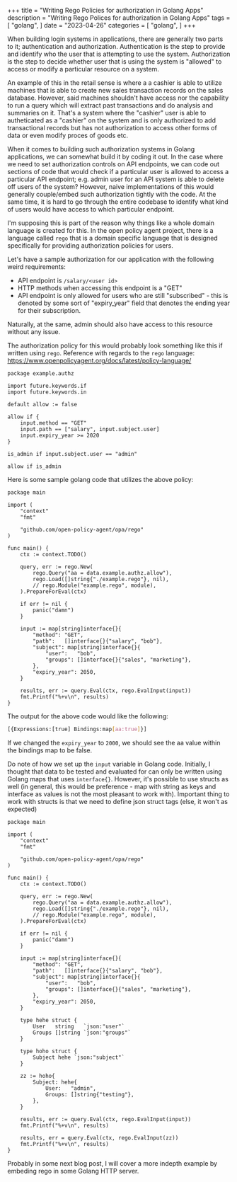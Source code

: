 +++
title = "Writing Rego Policies for authorization in Golang Apps"
description = "Writing Rego Polices for authorization in Golang Apps"
tags = [
    "golang",
]
date = "2023-04-26"
categories = [
    "golang",
]
+++

When building login systems in applications, there are generally two parts to it; authentication and authorization. Authentication is the step to provide and identify who the user that is attempting to use the system. Authorization is the step to decide whether user that is using the system is "allowed" to access or modify a particular resource on a system.

An example of this in the retail sense is where a a cashier is able to utilize machines that is able to create new sales transaction records on the sales database. However, said machines shouldn't have access nor the capability to run a query which will extract past transactions and do analysis and summaries on it. That's a system where the "cashier" user is able to autheticated as a "cashier" on the system and is only authorized to add transactional records but has not authorization to access other forms of data or even modify proces of goods etc.

When it comes to building such authorization systems in Golang applications, we can somewhat build it by coding it out. In the case where we need to set authorization controls on API endpoints, we can code out sections of code that would check if a particular user is allowed to access a particular API endpoint; e.g. admin user for an API system is able to delete off users of the system? However, naive implementations of this would generally couple/embed such authorization tightly with the code. At the same time, it is hard to go through the entire codebase to identify what kind of users would have access to which particular endpoint.

I'm supposing this is part of the reason why things like a whole domain language is created for this. In the open policy agent project, there is a language called `rego` that is a domain specific language that is designed specifically for providing authorization policies for users.

Let's have a sample authorization for our application with the following weird requirements:

- API endpoint is `/salary/<user id>`
- HTTP methods when accessing this endpoint is a "GET"
- API endpoint is only allowed for users who are still "subscribed" - this is denoted by some sort of "expiry_year" field that denotes the ending year for their subscription.

Naturally, at the same, admin should also have access to this resource without any issue.

The authorization policy for this would probably look something like this if written using `rego`. Reference with regards to the `rego` language: https://www.openpolicyagent.org/docs/latest/policy-language/

```rego
package example.authz

import future.keywords.if
import future.keywords.in

default allow := false

allow if {
    input.method == "GET"
    input.path == ["salary", input.subject.user]
    input.expiry_year >= 2020
}

is_admin if input.subject.user == "admin"

allow if is_admin

```

Here is some sample golang code that utilizes the above policy:

```golang
package main

import (
	"context"
	"fmt"

	"github.com/open-policy-agent/opa/rego"
)

func main() {
	ctx := context.TODO()

	query, err := rego.New(
		rego.Query("aa = data.example.authz.allow"),
		rego.Load([]string{"./example.rego"}, nil),
		// rego.Module("example.rego", module),
	).PrepareForEval(ctx)

	if err != nil {
		panic("damn")
	}

    input := map[string]interface{}{
		"method": "GET",
		"path":   []interface{}{"salary", "bob"},
		"subject": map[string]interface{}{
			"user":   "bob",
			"groups": []interface{}{"sales", "marketing"},
		},
		"expiry_year": 2050,
	}

	results, err := query.Eval(ctx, rego.EvalInput(input))
	fmt.Printf("%+v\n", results)
}
```

The output for the above code would like the following:

```bash
[{Expressions:[true] Bindings:map[aa:true]}]
```

If we changed the `expiry_year` to `2000`, we should see the aa value within the bindings map to be false.

Do note of how we set up the `input` variable in Golang code. Initially, I thought that data to be tested and evaluated for can only be written using Golang maps that uses `interface{}`. However, it's possible to use structs as well (in general, this would be preference - map with string as keys and interface as values is not the most pleasant to work with). Important thing to work with structs is that we need to define json struct tags (else, it won't as expected)

```golang
package main

import (
	"context"
	"fmt"

	"github.com/open-policy-agent/opa/rego"
)

func main() {
	ctx := context.TODO()

	query, err := rego.New(
		rego.Query("aa = data.example.authz.allow"),
		rego.Load([]string{"./example.rego"}, nil),
		// rego.Module("example.rego", module),
	).PrepareForEval(ctx)

	if err != nil {
		panic("damn")
	}

	input := map[string]interface{}{
		"method": "GET",
		"path":   []interface{}{"salary", "bob"},
		"subject": map[string]interface{}{
			"user":   "bob",
			"groups": []interface{}{"sales", "marketing"},
		},
		"expiry_year": 2050,
	}

	type hehe struct {
		User   string   `json:"user"`
		Groups []string `json:"groups"`
	}

	type hoho struct {
		Subject hehe `json:"subject"`
	}

	zz := hoho{
		Subject: hehe{
			User:   "admin",
			Groups: []string{"testing"},
		},
	}

	results, err := query.Eval(ctx, rego.EvalInput(input))
	fmt.Printf("%+v\n", results)

	results, err = query.Eval(ctx, rego.EvalInput(zz))
	fmt.Printf("%+v\n", results)
}

```

Probably in some next blog post, I will cover a more indepth example by embeding rego in some Golang HTTP server.